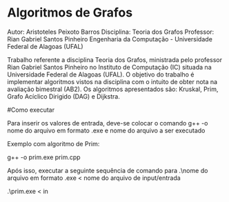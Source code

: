 # Algoritmos de Grafos

Autor: Aristoteles Peixoto Barros
Disciplina: Teoria dos Grafos
Professor: Rian Gabriel Santos Pinheiro
Engenharia da Computação - Universidade Federal de Alagoas (UFAL)

Trabalho referente a disciplina Teoria dos Grafos, ministrada pelo professor Rian Gabriel Santos Pinheiro no Instituto de Computação (IC) situada na Universidade Federal de Alagoas (UFAL). O objetivo do trabalho é implementar algoritmos vistos na disciplina com o intuito de obter nota na avaliação bimestral (AB2). Os algoritmos apresentados são: Kruskal, Prim, Grafo Acíclico Dirigido (DAG) e Dijkstra.


#Como executar

Para inserir os valores de entrada, deve-se colocar o comando g++ -o nome do arquivo em formato .exe e nome do arquivo a ser executado

Exemplo com algoritmo de Prim:

g++ -o prim.exe prim.cpp

Após isso, executar a seguinte sequência de comando para  .\nome do arquivo em formato .exe < nome do arquivo de input/entrada

.\prim.exe < in

